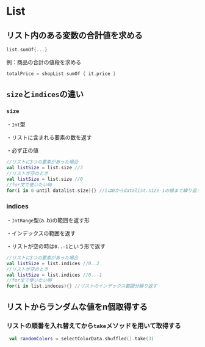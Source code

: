 # List

## リスト内のある変数の合計値を求める

```kotlin
list.sumOf{...}
```

例：商品の合計の値段を求める

```kotlin
totalPrice = shopList.sumOf { it.price }
```

## `size`と`indices`の違い

### `size`

・`Int`型

・リストに含まれる要素の数を返す

・必ず正の値

```kotlin
//リストに3つの要素があった場合
val listSize = list.size //3
//リストが空のとき
val listSize = list.size //0
//for文で使いたい時
for(i in 0 until datalist.size){} //iは0からdatalist.size-1の値まで繰り返す
```

### indices

・`IntRange`型(a..b)の範囲を返す形

・インデックスの範囲を返す

・リストが空の時は`0..-1`という形で返す

```kotlin
//リストに3つの要素があった場合
val listSize = list.indices //0..2
//リストが空のとき
val listSize = list.indices //0..-1
//for文で使いたい時
for(i in list.indeces){} //リストのインデックス範囲分繰り返す
```

## リストからランダムな値をn個取得する

### リストの順番を入れ替えてから`take`メソッドを用いて取得する

```kotlin
 val randomColors = selectColorData.shuffled().take(3)
```


